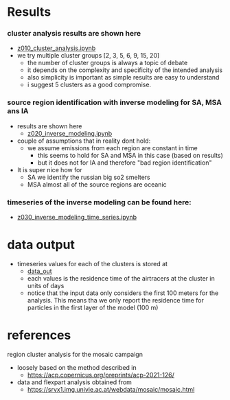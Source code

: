 # Results 
### cluster analysis results are shown here
- [z010_cluster_analysis.ipynb](./nb/z010_cluster_analysis.md)
- we try multiple cluster groups [2, 3, 5, 6, 9, 15, 20]
  - the number of cluster groups is always a topic of debate 
  - it depends on the complexity and specificity of the intended analysis 
  - also simplicity is important as simple results are easy to understand 
  - i suggest 5 clusters as a good compromise.  
### source region identification with inverse modeling for SA, MSA ans IA
- results are shown here
  - [z020_inverse_modeling.ipynb](./nb/z020_inverse_modeling.md)
- couple of assumptions that in reality dont hold: 
  - we assume emissions from each region are constant in time
    - this seems to hold for SA and MSA in this case (based on results)
    - but it does not for IA and therefore "bad region identification"
- It is super nice how for
  - SA we identify the russian big so2 smelters 
  - MSA almost all of the source regions are oceanic
### timeseries of the inverse modeling can be found here:
  - [z030_inverse_modeling_time_series.ipynb](./nb/z030_inverse_modeling_time_series.md)
    
# data output 
- timeseries values for each of the clusters is stored at
  - [data_out](./data_out)
  - each values is the residence time of the airtracers at the cluster in units of days
  - notice that the input data only considers the first 100 meters for the analysis. This means tha we only report the residence time for particles in the first layer of the model (100 m)




# references 
region cluster analysis for the mosaic campaign 
- loosely based on the method described in
  - https://acp.copernicus.org/preprints/acp-2021-126/
- data and flexpart analysis obtained from 
  - https://srvx1.img.univie.ac.at/webdata/mosaic/mosaic.html




